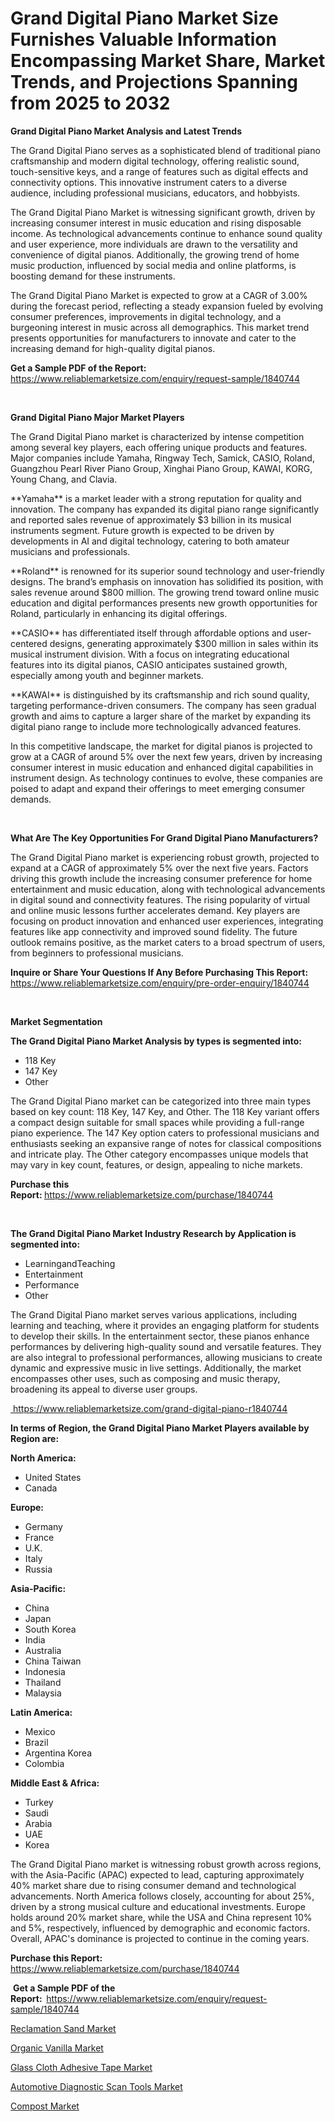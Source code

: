 <p><h1>Grand Digital Piano Market Size Furnishes Valuable Information Encompassing Market Share, Market Trends, and Projections Spanning from 2025 to 2032</h1></p><p><strong>Grand Digital Piano Market Analysis and Latest Trends</strong></p>
<p><p>The Grand Digital Piano serves as a sophisticated blend of traditional piano craftsmanship and modern digital technology, offering realistic sound, touch-sensitive keys, and a range of features such as digital effects and connectivity options. This innovative instrument caters to a diverse audience, including professional musicians, educators, and hobbyists. </p><p>The Grand Digital Piano Market is witnessing significant growth, driven by increasing consumer interest in music education and rising disposable income. As technological advancements continue to enhance sound quality and user experience, more individuals are drawn to the versatility and convenience of digital pianos. Additionally, the growing trend of home music production, influenced by social media and online platforms, is boosting demand for these instruments. </p><p>The Grand Digital Piano Market is expected to grow at a CAGR of 3.00% during the forecast period, reflecting a steady expansion fueled by evolving consumer preferences, improvements in digital technology, and a burgeoning interest in music across all demographics. This market trend presents opportunities for manufacturers to innovate and cater to the increasing demand for high-quality digital pianos.</p></p>
<p><strong>Get a Sample PDF of the Report:&nbsp;</strong> <a href="https://www.reliablemarketsize.com/enquiry/request-sample/1840744?utm_campaign=2034&utm_medium=2&utm_source=Github&utm_content=ia&utm_term=05022025&utm_id=grand-digital-piano">https://www.reliablemarketsize.com/enquiry/request-sample/1840744</a></p>
<p>&nbsp;</p>
<p><strong>Grand Digital Piano Major Market Players</strong></p>
<p><p>The Grand Digital Piano market is characterized by intense competition among several key players, each offering unique products and features. Major companies include Yamaha, Ringway Tech, Samick, CASIO, Roland, Guangzhou Pearl River Piano Group, Xinghai Piano Group, KAWAI, KORG, Young Chang, and Clavia.</p><p>**Yamaha** is a market leader with a strong reputation for quality and innovation. The company has expanded its digital piano range significantly and reported sales revenue of approximately $3 billion in its musical instruments segment. Future growth is expected to be driven by developments in AI and digital technology, catering to both amateur musicians and professionals.</p><p>**Roland** is renowned for its superior sound technology and user-friendly designs. The brand’s emphasis on innovation has solidified its position, with sales revenue around $800 million. The growing trend toward online music education and digital performances presents new growth opportunities for Roland, particularly in enhancing its digital offerings.</p><p>**CASIO** has differentiated itself through affordable options and user-centered designs, generating approximately $300 million in sales within its musical instrument division. With a focus on integrating educational features into its digital pianos, CASIO anticipates sustained growth, especially among youth and beginner markets.</p><p>**KAWAI** is distinguished by its craftsmanship and rich sound quality, targeting performance-driven consumers. The company has seen gradual growth and aims to capture a larger share of the market by expanding its digital piano range to include more technologically advanced features.</p><p>In this competitive landscape, the market for digital pianos is projected to grow at a CAGR of around 5% over the next few years, driven by increasing consumer interest in music education and enhanced digital capabilities in instrument design. As technology continues to evolve, these companies are poised to adapt and expand their offerings to meet emerging consumer demands.</p></p>
<p>&nbsp;</p>
<p><strong>What Are The Key Opportunities For Grand Digital Piano Manufacturers?</strong></p>
<p><p>The Grand Digital Piano market is experiencing robust growth, projected to expand at a CAGR of approximately 5% over the next five years. Factors driving this growth include the increasing consumer preference for home entertainment and music education, along with technological advancements in digital sound and connectivity features. The rising popularity of virtual and online music lessons further accelerates demand. Key players are focusing on product innovation and enhanced user experiences, integrating features like app connectivity and improved sound fidelity. The future outlook remains positive, as the market caters to a broad spectrum of users, from beginners to professional musicians.</p></p>
<p><strong>Inquire or Share Your Questions If Any Before Purchasing This Report:</strong> <a href="https://www.reliablemarketsize.com/enquiry/pre-order-enquiry/1840744?utm_campaign=2034&utm_medium=2&utm_source=Github&utm_content=ia&utm_term=05022025&utm_id=grand-digital-piano">https://www.reliablemarketsize.com/enquiry/pre-order-enquiry/1840744</a></p>
<p>&nbsp;</p>
<p><strong>Market Segmentation</strong></p>
<p><strong>The Grand Digital Piano Market Analysis by types is segmented into:</strong></p>
<p><ul><li>118 Key</li><li>147 Key</li><li>Other</li></ul></p>
<p><p>The Grand Digital Piano market can be categorized into three main types based on key count: 118 Key, 147 Key, and Other. The 118 Key variant offers a compact design suitable for small spaces while providing a full-range piano experience. The 147 Key option caters to professional musicians and enthusiasts seeking an expansive range of notes for classical compositions and intricate play. The Other category encompasses unique models that may vary in key count, features, or design, appealing to niche markets.</p></p>
<p><strong>Purchase this Report:&nbsp;</strong><a href="https://www.reliablemarketsize.com/purchase/1840744?utm_campaign=2034&utm_medium=2&utm_source=Github&utm_content=ia&utm_term=05022025&utm_id=grand-digital-piano">https://www.reliablemarketsize.com/purchase/1840744</a></p>
<p>&nbsp;</p>
<p><strong>The Grand Digital Piano Market Industry Research by Application is segmented into:</strong></p>
<p><ul><li>LearningandTeaching</li><li>Entertainment</li><li>Performance</li><li>Other</li></ul></p>
<p><p>The Grand Digital Piano market serves various applications, including learning and teaching, where it provides an engaging platform for students to develop their skills. In the entertainment sector, these pianos enhance performances by delivering high-quality sound and versatile features. They are also integral to professional performances, allowing musicians to create dynamic and expressive music in live settings. Additionally, the market encompasses other uses, such as composing and music therapy, broadening its appeal to diverse user groups.</p></p>
<p><a href="https://www.reliablemarketsize.com/grand-digital-piano-r1840744?utm_campaign=2034&utm_medium=2&utm_source=Github&utm_content=ia&utm_term=05022025&utm_id=grand-digital-piano">&nbsp;https://www.reliablemarketsize.com/grand-digital-piano-r1840744</a></p>
<p><strong>In terms of Region, the Grand Digital Piano Market Players available by Region are:</strong></p>
<p>
    <p> <strong> North America: </strong>
        <ul>
            <li>United States</li>
            <li>Canada</li>
        </ul>
        </p> 
    <p> <strong> Europe: </strong>
        <ul>
            <li>Germany</li>
            <li>France</li>
            <li>U.K.</li>
            <li>Italy</li>
            <li>Russia</li>
        </ul>
        </p> 
    <p> <strong> Asia-Pacific: </strong>
        <ul>
            <li>China</li>
            <li>Japan</li>
            <li>South Korea</li>
            <li>India</li>
            <li>Australia</li>
            <li>China Taiwan</li>
            <li>Indonesia</li>
            <li>Thailand</li>
            <li>Malaysia</li>
        </ul>
        </p> 
    <p> <strong> Latin America: </strong>
        <ul>
            <li>Mexico</li>
            <li>Brazil</li>
            <li>Argentina Korea</li>
            <li>Colombia</li>
        </ul>
        </p> 
    <p> <strong> Middle East & Africa: </strong>
        <ul>
            <li>Turkey</li>
            <li>Saudi</li>
            <li>Arabia</li>
            <li>UAE</li>
            <li>Korea</li>
        </ul>
    </p>
    </p>
<p><p>The Grand Digital Piano market is witnessing robust growth across regions, with the Asia-Pacific (APAC) expected to lead, capturing approximately 40% market share due to rising consumer demand and technological advancements. North America follows closely, accounting for about 25%, driven by a strong musical culture and educational investments. Europe holds around 20% market share, while the USA and China represent 10% and 5%, respectively, influenced by demographic and economic factors. Overall, APAC's dominance is projected to continue in the coming years.</p></p>
<p><strong>Purchase this Report: </strong><a href="https://www.reliablemarketsize.com/purchase/1840744?utm_campaign=2034&utm_medium=2&utm_source=Github&utm_content=ia&utm_term=05022025&utm_id=grand-digital-piano">https://www.reliablemarketsize.com/purchase/1840744</a></p>
<p>&nbsp;<strong>Get a Sample PDF of the Report:&nbsp;&nbsp;</strong><a href="https://www.reliablemarketsize.com/enquiry/request-sample/1840744?utm_campaign=2034&utm_medium=2&utm_source=Github&utm_content=ia&utm_term=05022025&utm_id=grand-digital-piano">https://www.reliablemarketsize.com/enquiry/request-sample/1840744</a></p>
<p><strong></strong></p>
<p><p><a href="https://www.linkedin.com/pulse/key-trends-fueling-reclamation-sand-market-growth-from-6fvpe?utm_campaign=2034&utm_medium=2&utm_source=Github&utm_content=ia&utm_term=05022025&utm_id=grand-digital-piano">Reclamation Sand Market</a></p><p><a href="https://www.linkedin.com/pulse/organic-vanilla-market-size-average-cagr-137-revenue-empkc?utm_campaign=2034&utm_medium=2&utm_source=Github&utm_content=ia&utm_term=05022025&utm_id=grand-digital-piano">Organic Vanilla Market</a></p><p><a href="https://www.linkedin.com/pulse/insights-glass-cloth-adhesive-tape-market-from-2025-2032-m0s4e?utm_campaign=2034&utm_medium=2&utm_source=Github&utm_content=ia&utm_term=05022025&utm_id=grand-digital-piano">Glass Cloth Adhesive Tape Market</a></p><p><a href="https://www.linkedin.com/pulse/future-revenue-market-insights-automotive-diagnostic-ttfue?utm_campaign=2034&utm_medium=2&utm_source=Github&utm_content=ia&utm_term=05022025&utm_id=grand-digital-piano">Automotive Diagnostic Scan Tools Market</a></p><p><a href="https://www.linkedin.com/pulse/exploring-compost-market-strategic-insights-growth-opportunities-cdxnc?utm_campaign=2034&utm_medium=2&utm_source=Github&utm_content=ia&utm_term=05022025&utm_id=grand-digital-piano">Compost Market</a></p></p>